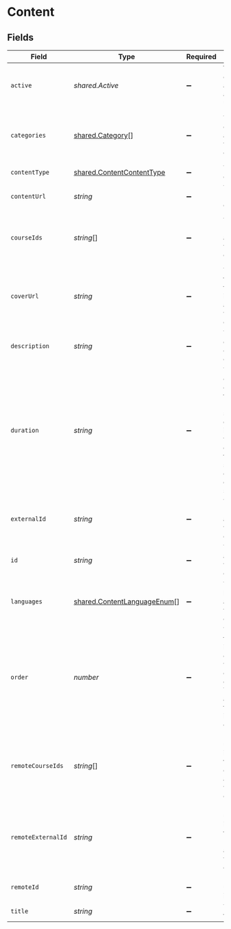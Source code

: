 # Content


## Fields

| Field                                                                                                                                                              | Type                                                                                                                                                               | Required                                                                                                                                                           | Description                                                                                                                                                        | Example                                                                                                                                                            |
| ------------------------------------------------------------------------------------------------------------------------------------------------------------------ | ------------------------------------------------------------------------------------------------------------------------------------------------------------------ | ------------------------------------------------------------------------------------------------------------------------------------------------------------------ | ------------------------------------------------------------------------------------------------------------------------------------------------------------------ | ------------------------------------------------------------------------------------------------------------------------------------------------------------------ |
| `active`                                                                                                                                                           | *shared.Active*                                                                                                                                                    | :heavy_minus_sign:                                                                                                                                                 | Whether the content is active and available for users.                                                                                                             | true                                                                                                                                                               |
| `categories`                                                                                                                                                       | [shared.Category](../../../sdk/models/shared/category.md)[]                                                                                                        | :heavy_minus_sign:                                                                                                                                                 | The categories associated with this content                                                                                                                        | [<br/>{<br/>"id": "12345",<br/>"name": "Technology"<br/>}<br/>]                                                                                                    |
| `contentType`                                                                                                                                                      | [shared.ContentContentType](../../../sdk/models/shared/contentcontenttype.md)                                                                                      | :heavy_minus_sign:                                                                                                                                                 | The type of content                                                                                                                                                |                                                                                                                                                                    |
| `contentUrl`                                                                                                                                                       | *string*                                                                                                                                                           | :heavy_minus_sign:                                                                                                                                                 | The external URL of the content                                                                                                                                    | https://www.youtube.com/watch?v=16873                                                                                                                              |
| `courseIds`                                                                                                                                                        | *string*[]                                                                                                                                                         | :heavy_minus_sign:                                                                                                                                                 | The parent ID/IDs associated with this content                                                                                                                     | [<br/>"16873-SOFTWARE-ENG-COURSE",<br/>"16874-SOFTWARE-ENG-COURSE"<br/>]                                                                                           |
| `coverUrl`                                                                                                                                                         | *string*                                                                                                                                                           | :heavy_minus_sign:                                                                                                                                                 | The URL of the thumbnail image associated with the content.                                                                                                        | https://www.googledrive.com/?v=16873                                                                                                                               |
| `description`                                                                                                                                                      | *string*                                                                                                                                                           | :heavy_minus_sign:                                                                                                                                                 | The description of the content                                                                                                                                     | This video acts as learning content for software engineers.                                                                                                        |
| `duration`                                                                                                                                                         | *string*                                                                                                                                                           | :heavy_minus_sign:                                                                                                                                                 | The duration of the content following the ISO8601 standard. If duration_unit is applicable we will derive this from the smallest unit given in the duration string | P3Y6M4DT12H30M5S                                                                                                                                                   |
| `externalId`                                                                                                                                                       | *string*                                                                                                                                                           | :heavy_minus_sign:                                                                                                                                                 | The external ID associated with this content                                                                                                                       | SOFTWARE-ENG-LV1-TRAINING-VIDEO-1                                                                                                                                  |
| `id`                                                                                                                                                               | *string*                                                                                                                                                           | :heavy_minus_sign:                                                                                                                                                 | The ID associated with this content                                                                                                                                | 16873-ENG-VIDEO-1                                                                                                                                                  |
| `languages`                                                                                                                                                        | [shared.ContentLanguageEnum](../../../sdk/models/shared/contentlanguageenum.md)[]                                                                                  | :heavy_minus_sign:                                                                                                                                                 | The languages associated with this content                                                                                                                         |                                                                                                                                                                    |
| `order`                                                                                                                                                            | *number*                                                                                                                                                           | :heavy_minus_sign:                                                                                                                                                 | The order of the individual content within a content grouping. This is not applicable for pushing individual content.                                              | 1                                                                                                                                                                  |
| `remoteCourseIds`                                                                                                                                                  | *string*[]                                                                                                                                                         | :heavy_minus_sign:                                                                                                                                                 | Provider's unique identifier of the parent course ID associated with this content                                                                                  | [<br/>"e3cb75bf-aa84-466e-a6c1-b8322b257a48",<br/>"e3cb75bf-aa84-466e-a6c1-b8322b257a49"<br/>]                                                                     |
| `remoteExternalId`                                                                                                                                                 | *string*                                                                                                                                                           | :heavy_minus_sign:                                                                                                                                                 | Provider's unique identifier of the external ID associated with this content                                                                                       | e3cb75bf-aa84-466e-a6c1-b8322b257a48                                                                                                                               |
| `remoteId`                                                                                                                                                         | *string*                                                                                                                                                           | :heavy_minus_sign:                                                                                                                                                 | Provider's unique identifier                                                                                                                                       | 8187e5da-dc77-475e-9949-af0f1fa4e4e3                                                                                                                               |
| `title`                                                                                                                                                            | *string*                                                                                                                                                           | :heavy_minus_sign:                                                                                                                                                 | The title of the content                                                                                                                                           | Software Engineer Lv 1                                                                                                                                             |